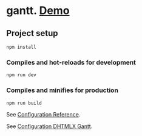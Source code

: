 # gantt. [Demo](https://lowrider-fn.github.io/gantt/)

## Project setup
```
npm install
```

### Compiles and hot-reloads for development
```
npm run dev
```

### Compiles and minifies for production
```
npm run build
```

See [Configuration Reference](https://cli.vuejs.org/config/).

See [Configuration DHTMLX Gantt](https://https://docs.dhtmlx.com/gantt/api__refs__gantt.html).


